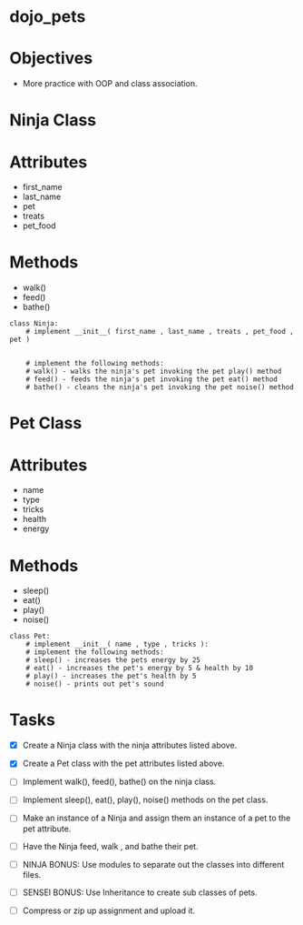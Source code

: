 # dojo_pets

# Objectives

- More practice with OOP and class association.

# Ninja Class

# Attributes

- first_name
- last_name
- pet
- treats
- pet_food

# Methods

- walk()
- feed()
- bathe()

```
class Ninja:
    # implement __init__( first_name , last_name , treats , pet_food , pet )
        	
    
    # implement the following methods:
    # walk() - walks the ninja's pet invoking the pet play() method
    # feed() - feeds the ninja's pet invoking the pet eat() method
    # bathe() - cleans the ninja's pet invoking the pet noise() method
```

# Pet Class

# Attributes

- name
- type
- tricks
- health
- energy

# Methods

- sleep()
- eat()
- play()
- noise()

```
class Pet:
    # implement __init__( name , type , tricks ):
    # implement the following methods:
    # sleep() - increases the pets energy by 25
    # eat() - increases the pet's energy by 5 & health by 10
    # play() - increases the pet's health by 5
    # noise() - prints out pet's sound
```

# Tasks

- [X] Create a Ninja class with the ninja attributes listed above.

- [X] Create a Pet class with the pet attributes listed above.

- [ ] Implement walk(), feed(), bathe() on the ninja class.

- [ ] Implement sleep(), eat(), play(), noise() methods on the pet class.

- [ ] Make an instance of a Ninja and assign them an instance of a pet to the pet attribute.

- [ ] Have the Ninja feed, walk , and bathe their pet.

- [ ] NINJA BONUS: Use modules to separate out the classes into different files.

- [ ] SENSEI BONUS: Use Inheritance to create sub classes of pets.

- [ ] Compress or zip up assignment and upload it.
